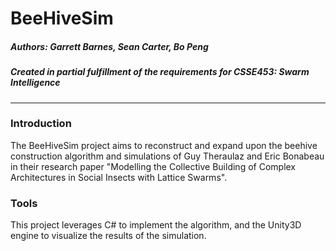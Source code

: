# BeeHiveSim
##### _Authors:_ Garrett Barnes, Sean Carter, Bo Peng
##### _Created in partial fulfillment of the requirements for CSSE453: Swarm Intelligence_

---

### Introduction
The BeeHiveSim project aims to reconstruct and expand upon the beehive construction algorithm and simulations of Guy Theraulaz and Eric Bonabeau in their research paper "Modelling the Collective Building of Complex Architectures in Social Insects with Lattice Swarms".

### Tools
This project leverages C# to implement the algorithm, and the Unity3D engine to visualize the results of the simulation.
